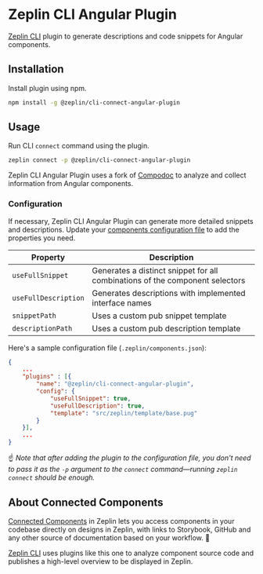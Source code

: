 # Zeplin CLI Angular Plugin

[Zeplin CLI](https://github.com/zeplin/cli) plugin to generate descriptions and code snippets for Angular components.

## Installation

Install plugin using npm.

```sh
npm install -g @zeplin/cli-connect-angular-plugin
```

## Usage

Run CLI `connect` command using the plugin.

```sh
zeplin connect -p @zeplin/cli-connect-angular-plugin
```

Zeplin CLI Angular Plugin uses a fork of [Compodoc](https://github.com/compodoc/compodoc) to analyze and collect information from Angular components.

### Configuration

If necessary, Zeplin CLI Angular Plugin can generate more detailed snippets and descriptions. Update your [components configuration file](./docs/cli.componentconfigfile.plugins.md) to add the properties you need.

| Property             | Description                                                                  |
|----------------------|------------------------------------------------------------------------------|
| `useFullSnippet`     | Generates a distinct snippet for all combinations of the component selectors |
| `useFullDescription` | Generates descriptions with implemented interface names                      |
| `snippetPath`        | Uses a custom pub snippet template                                           |
| `descriptionPath`    | Uses a custom pub description template                                       |

Here's a sample configuration file (`.zeplin/components.json`):

```json
{
    ...
    "plugins" : [{
        "name": "@zeplin/cli-connect-angular-plugin",
        "config": {
            "useFullSnippet": true,
            "useFullDescription": true,
            "template": "src/zeplin/template/base.pug"
        }
    }],
    ...
}
```

☝️ _Note that after adding the plugin to the configuration file, you don't need to pass it as the `-p` argument to the `connect` command—running `zeplin connect` should be enough._

## About Connected Components

[Connected Components](https://blog.zeplin.io/introducing-connected-components-components-in-design-and-code-in-harmony-aa894ed5bd95) in Zeplin lets you access components in your codebase directly on designs in Zeplin, with links to Storybook, GitHub and any other source of documentation based on your workflow. 🧩

[Zeplin CLI](https://github.com/zeplin/cli) uses plugins like this one to analyze component source code and publishes a high-level overview to be displayed in Zeplin.
